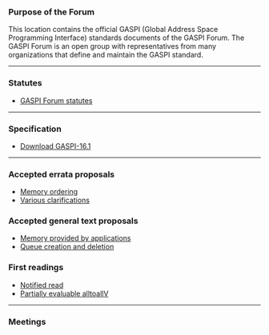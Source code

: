 ### Purpose of the Forum

This location contains the official GASPI (Global Address Space Programming Interface)
standards documents of the GASPI Forum. The GASPI Forum is an open group with representatives
from many organizations that define and maintain the GASPI standard.

***

### Statutes
- [GASPI Forum statutes](statutes)


***

### Specification

- [Download GASPI-16.1](https://raw.githubusercontent.com/GASPI-Forum/GASPI-Forum.github.io/master/standards/GASPI-16.1.pdf)

***

### Accepted errata proposals
- [Memory ordering](proposals/memory_model.pdf)
- [Various clarifications](proposals/standard_fixes.pdf)

### Accepted general text proposals
- [Memory provided by applications](proposals/application_provided_memory.pdf)
- [Queue creation and deletion](proposals/proposal_queues_creation.pdf)

### First readings
- [Notified read](readings/read_notify_gaspi.pdf)
- [Partially evaluable alltoallV](readings/alltoall_gaspi_style.pdf)

***

### Meetings

